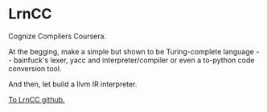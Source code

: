 # LrnCC
 Cognize Compilers Coursera.

 At the begging, make a simple but shown to be Turing-complete language -- bainfuck's
 lexer, yacc and interpreter/compiler or even a to-python code conversion tool. 

 And then, let build a llvm IR interpreter.

[To LrnCC github.](https://github.com/followcat/LrnCC "LrnCC")
